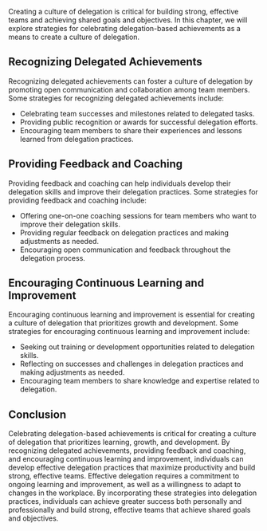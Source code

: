 
Creating a culture of delegation is critical for building strong, effective teams and achieving shared goals and objectives. In this chapter, we will explore strategies for celebrating delegation-based achievements as a means to create a culture of delegation.

Recognizing Delegated Achievements
----------------------------------

Recognizing delegated achievements can foster a culture of delegation by promoting open communication and collaboration among team members. Some strategies for recognizing delegated achievements include:

* Celebrating team successes and milestones related to delegated tasks.
* Providing public recognition or awards for successful delegation efforts.
* Encouraging team members to share their experiences and lessons learned from delegation practices.

Providing Feedback and Coaching
-------------------------------

Providing feedback and coaching can help individuals develop their delegation skills and improve their delegation practices. Some strategies for providing feedback and coaching include:

* Offering one-on-one coaching sessions for team members who want to improve their delegation skills.
* Providing regular feedback on delegation practices and making adjustments as needed.
* Encouraging open communication and feedback throughout the delegation process.

Encouraging Continuous Learning and Improvement
-----------------------------------------------

Encouraging continuous learning and improvement is essential for creating a culture of delegation that prioritizes growth and development. Some strategies for encouraging continuous learning and improvement include:

* Seeking out training or development opportunities related to delegation skills.
* Reflecting on successes and challenges in delegation practices and making adjustments as needed.
* Encouraging team members to share knowledge and expertise related to delegation.

Conclusion
----------

Celebrating delegation-based achievements is critical for creating a culture of delegation that prioritizes learning, growth, and development. By recognizing delegated achievements, providing feedback and coaching, and encouraging continuous learning and improvement, individuals can develop effective delegation practices that maximize productivity and build strong, effective teams. Effective delegation requires a commitment to ongoing learning and improvement, as well as a willingness to adapt to changes in the workplace. By incorporating these strategies into delegation practices, individuals can achieve greater success both personally and professionally and build strong, effective teams that achieve shared goals and objectives.
